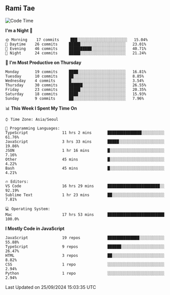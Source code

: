 ## Rami Tae

<!--START_SECTION:waka-->
![Code Time](http://img.shields.io/badge/Code%20Time-1%2C680%20hrs%2029%20mins-blue)

**I'm a Night 🦉** 

```text
🌞 Morning    17 commits     ███░░░░░░░░░░░░░░░░░░░░░░   15.04% 
🌆 Daytime    26 commits     █████░░░░░░░░░░░░░░░░░░░░   23.01% 
🌃 Evening    46 commits     ██████████░░░░░░░░░░░░░░░   40.71% 
🌙 Night      24 commits     █████░░░░░░░░░░░░░░░░░░░░   21.24%

```
📅 **I'm Most Productive on Thursday** 

```text
Monday       19 commits     ████░░░░░░░░░░░░░░░░░░░░░   16.81% 
Tuesday      10 commits     ██░░░░░░░░░░░░░░░░░░░░░░░   8.85% 
Wednesday    4 commits      █░░░░░░░░░░░░░░░░░░░░░░░░   3.54% 
Thursday     30 commits     ██████░░░░░░░░░░░░░░░░░░░   26.55% 
Friday       23 commits     █████░░░░░░░░░░░░░░░░░░░░   20.35% 
Saturday     18 commits     ████░░░░░░░░░░░░░░░░░░░░░   15.93% 
Sunday       9 commits      ██░░░░░░░░░░░░░░░░░░░░░░░   7.96%

```


📊 **This Week I Spent My Time On** 

```text
⌚︎ Time Zone: Asia/Seoul

💬 Programming Languages: 
TypeScript               11 hrs 2 mins       ███████████████░░░░░░░░░░   61.76% 
JavaScript               3 hrs 33 mins       █████░░░░░░░░░░░░░░░░░░░░   19.86% 
JSON                     1 hr 16 mins        █░░░░░░░░░░░░░░░░░░░░░░░░   7.16% 
Other                    45 mins             █░░░░░░░░░░░░░░░░░░░░░░░░   4.22% 
Bash                     45 mins             █░░░░░░░░░░░░░░░░░░░░░░░░   4.21%

🔥 Editors: 
VS Code                  16 hrs 29 mins      ███████████████████████░░   92.19% 
Sublime Text             1 hr 23 mins        ██░░░░░░░░░░░░░░░░░░░░░░░   7.81%

💻 Operating System: 
Mac                      17 hrs 53 mins      █████████████████████████   100.0%

```

**I Mostly Code in JavaScript** 

```text
JavaScript               19 repos            ██████████████░░░░░░░░░░░   55.88% 
TypeScript               9 repos             ██████░░░░░░░░░░░░░░░░░░░   26.47% 
HTML                     3 repos             ██░░░░░░░░░░░░░░░░░░░░░░░   8.82% 
CSS                      1 repo              ░░░░░░░░░░░░░░░░░░░░░░░░░   2.94% 
Python                   1 repo              ░░░░░░░░░░░░░░░░░░░░░░░░░   2.94%

```



 Last Updated on 25/09/2024 15:03:35 UTC
<!--END_SECTION:waka-->
